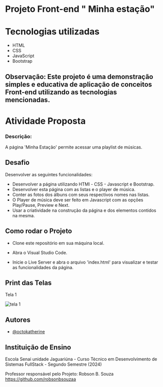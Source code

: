 # Projeto Front-end " Minha estação"

# Tecnologias utilizadas

* HTML
* CSS
* JavaScript
* Bootstrap

## Observação: Este projeto é uma demonstração simples e educativa de aplicação de conceitos Front-end utilizando as tecnologias mencionadas.

# Atividade Proposta

### Descrição:

A página 'Minha Estação' permite acessar uma playlist de músicas.

## Desafio

Desenvolver as seguintes funcionalidades:

- Desenvolver a página utilizando HTMl - CSS - Javascript e Bootstrap.
- Desenvolver esta página com as listas e o player de música.
- Conter as fotos dos álbuns com seus respectivos nomes nas listas.
- O Player de música deve ser feito em Javascript com as opções Play/Pause, Preview e Next.
- Usar a criatividade na construção da página e dos elementos contidos na mesma. 

## Como rodar o Projeto

* Clone este repositório em sua máquina local.

* Abra o Visual Studio Code.

* Inicie o Live Server e abra o arquivo 'index.html' para visualizar e testar as funcionalidades da página.

## Print das Telas

Tela 1

![tela 1](https://github.com/Carla-coder/Minha_Estacao/assets/128012862/e2bbb4fc-c52c-47e3-bd48-eadcb725356c)

## Autores

- [@octokatherine](https://www.github.com/octokatherine)

## Instituição de Ensino

Escola Senai unidade Jaguariúna - Curso Técnico em Desenvolvimento de Sistemas FullStack - Segundo Semestre (2024)

Professor responsável pelo Projeto: Robson B. Souza https://github.com/robsonbsouzaa
